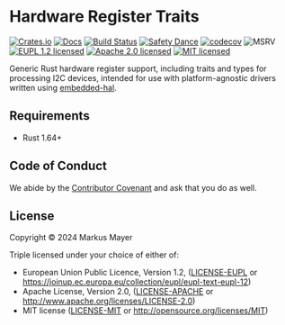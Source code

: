 # Hardware Register Traits

[![Crates.io][crates-image]][crates-link]
[![Docs][docs-image]][docs-link]
[![Build Status][build-image]][build-link]
[![Safety Dance][safety-image]][safety-link]
[![codecov][codecov-image]][codecov-link]
![MSRV][msrv-image]
[![EUPL 1.2 licensed][license-eupl-image]][license-eupl-link]
[![Apache 2.0 licensed][license-apache-image]][license-apache-link]
[![MIT licensed][license-mit-image]][license-mit-link]

Generic Rust hardware register support, including traits and types for processing
I2C devices, intended for use with
platform-agnostic drivers written using [embedded-hal].

## Requirements

- Rust 1.64+

## Code of Conduct

We abide by the [Contributor Covenant][cc] and ask that you do as well.

## License

Copyright © 2024 Markus Mayer

Triple licensed under your choice of either of:

- European Union Public Licence, Version 1.2, ([LICENSE-EUPL](LICENSE-EUPL)
  or https://joinup.ec.europa.eu/collection/eupl/eupl-text-eupl-12)
- Apache License, Version 2.0, ([LICENSE-APACHE](LICENSE-APACHE) or http://www.apache.org/licenses/LICENSE-2.0)
- MIT license ([LICENSE-MIT](LICENSE-MIT) or http://opensource.org/licenses/MIT)

[crates-image]: https://img.shields.io/crates/v/hardware-registers

[crates-link]: https://crates.io/crates/hardware-registers

[docs-image]: https://docs.rs/hardware-registers/badge.svg

[docs-link]: https://docs.rs/hardware-registers/

[build-image]: https://github.com/sunsided/hardware-registers/workflows/Rust/badge.svg

[build-link]: https://github.com/sunsided/hardware-registers/actions

[safety-image]: https://img.shields.io/badge/unsafe-forbidden-success.svg

[safety-link]: https://github.com/rust-secure-code/safety-dance/

[msrv-image]: https://img.shields.io/badge/rustc-1.64+-blue.svg

[license-eupl-image]: https://img.shields.io/badge/license-EUPL_1.2-blue.svg

[license-apache-image]: https://img.shields.io/badge/license-Apache_2.0-blue.svg

[license-mit-image]: https://img.shields.io/badge/license-MIT-blue.svg

[license-apache-link]: https://github.com/sunsided/hardware-registers/blob/develop/LICENSE-APACHE

[license-mit-link]: https://github.com/sunsided/hardware-registers/blob/develop/LICENSE-MIT

[license-eupl-link]: https://github.com/sunsided/hardware-registers/blob/develop/LICENSE-EUPL

[embedded-hal]: https://docs.rs/embedded-hal/

[codecov-image]: https://codecov.io/gh/sunsided/hardware-registers/graph/badge.svg?token=lYrBfZQ1nh

[codecov-link]: https://codecov.io/gh/sunsided/hardware-registers

[cc]: https://contributor-covenant.org
